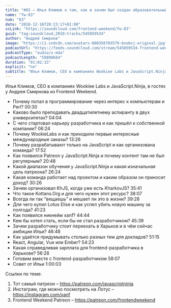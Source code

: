 ```yaml
---
title: "#83 – Илья Климов о том, как и зачем был создан образовательный проект JavaScript.Ninja"
name: "fw-83"
num: "83"
date: "2018-12-16T20:23:17+01:00"
scLink: "https://soundcloud.com/frontend-weekend/fw-83"
guid: "tag:soundcloud,2010:tracks/545859534"
author: "Андрей Смирнов"
image: "https://i1.sndcdn.com/avatars-000358703579-bnobxj-original.jpg"
podcastUrl: "https://feeds.soundcloud.com/stream/545859534-frontend-weekend-fw-83.m4a"
podcastType: "audio/x-m4a"
podcastLength: "59898684"
duration: "01:02:15"
explicit: "no"
subtitle: "Илья Климов, CEO в компаниях Wookiee Labs и JavaScript.Ninja, в гостях у Андрея Смирнова из Frontend Weekend. "
---
```

Илья Климов, CEO в компаниях Wookiee Labs и JavaScript.Ninja, в гостях у Андрея Смирнова из Frontend Weekend. 

- Почему попал в программирование через интерес к компьютерам и Perl? 00:30
- Каково было преподавать двадцатилетнему аспиранту в двух университетах? 04:04
- С чего стартовал карьеру разработчика и как пришёл к собственной компании? 06:24
- Почему WookieLabs и как приходили первые интересные международные заказы? 13:26
- Почему разрабатывают только на JavaScript и как организована команда? 17:52
- Как появился Patreon у JavaScript.Ninja и почему контент там не был регулярным? 20:48
- Какой диапазон обучения у JavaScript.Ninja и какая изначальная цель патреона? 26:24
- Какая команда работает над проектом и каким образом он приносит доход? 30:26
- Зачем организовал KhJS, когда уже есть KharkovJS? 35:41
- Что такое Kottans.Org и для чего нужен этот ресурс? 38:07
- Всегда ли так “вещаешь” и мешает ли это в жизни? 39:28
- Для чего купил Lotus Elise и как успел убить новую машину за полгода? 41:23
- Как появился никнейм xanf? 44:44
- Кем бы хотел стать, если бы не стал разработчиком? 45:39
- Зачем разработчику стоит переехать в Харьков и в чём сейчас амбиции Ильи? 46:48
- Как удаётся придумывать столько разных тем для докладов? 51:15
- React, Angular, Vue или Ember? 54:23
- Какая справедливая зарплата для frontend-разработчика в Харькове? 56:28
- Готовим вместе с frontend-разработчиком 58:07
- Совет от Ильи 1:00:03

Ссылки по теме:
1) Тот самый патреон – https://patreon.com/javascriptninja
2) Инстаграм, где можно посмотреть на Лотус – https://instagram.com/xanf
3) Frontend Weekend Patreon – https://patreon.com/frontendweekend